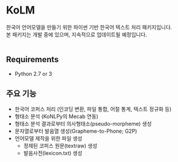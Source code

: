# KoLM
한국어 언어모델을 만들기 위한 파이썬 기반 한국어 텍스트 처리 패키지입니다.  
본 패키지는 개발 중에 있으며, 지속적으로 업데이트될 예정입니다.
</br>
</br>
## Requirements
- Python 2.7 or 3

## 주요 기능  
- 한국어 코퍼스 처리 (인코딩 변환, 파일 통합, 어절 통계, 텍스트 정규화 등)  
- 형태소 분석 (KoNLPy의 Mecab 연동)  
- 형태소 분석 결과로부터 의사형태소(pseudo-morpheme) 생성  
- 문자열로부터 발음열 생성(Grapheme-to-Phone; G2P)  
- 언어모델 제작을 위한 파일 생성
	- 정제된 코퍼스 원문(textraw) 생성  
	- 발음사전(lexicon.txt) 생성

